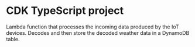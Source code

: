 # CDK TypeScript project

Lambda function that processes the incoming data produced by the IoT devices. 
Decodes and then store the decoded weather data in a DynamoDB table.

